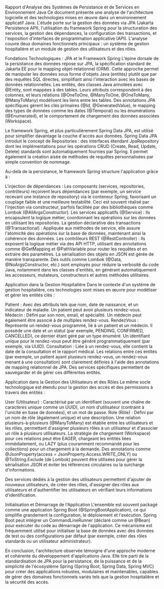 Rapport d'Analyse des Systèmes de Persistance et de Services en Environnement Java
Ce document présente une analyse de l'architecture logicielle et des technologies mises en œuvre dans un environnement applicatif Java. L'étude porte sur la gestion des données via JPA (Jakarta Persistence API), l'utilisation du framework Spring pour la structuration des services, la gestion des dépendances, la configuration des transactions, et l'exposition d'interfaces de programmation applicative (API). L'analyse couvre deux domaines fonctionnels principaux : un système de gestion hospitalière et un module de gestion des utilisateurs et des rôles.

Fondations Technologiques : JPA et le Framework Spring
L'épine dorsale de la persistance des données repose sur JPA, la spécification standard de Jakarta EE pour le mapping objet-relationnel (ORM). Cette approche permet de manipuler les données sous forme d'objets Java (entités) plutôt que par des requêtes SQL directes, simplifiant ainsi l'interaction avec les bases de données relationnelles. Les entités, des classes Java annotées avec @Entity, sont mappées à des tables. Leurs attributs correspondent à des colonnes, et leurs relations (@OneToOne, @ManyToOne, @OneToMany, @ManyToMany) modélisent les liens entre les tables. Des annotations JPA spécifiques gèrent les clés primaires (@Id, @GeneratedValue), le mapping des types de données comme les dates (@Temporal) ou les énumérations (@Enumerated), et le comportement de chargement des données associées (Workspace).

Le framework Spring, et plus particulièrement Spring Data JPA, est utilisé pour simplifier davantage la couche d'accès aux données. Spring Data JPA introduit le concept de Repositories : des interfaces étendant JpaRepository dont les implémentations pour les opérations CRUD (Create, Read, Update, Delete) standards sont automatiquement fournies par Spring. Il permet également la création aisée de méthodes de requêtes personnalisées par simple convention de nommage.

Au-delà de la persistance, le framework Spring structure l'application grâce à :

L'injection de dépendances : Les composants (services, repositories, contrôleurs) reçoivent leurs dépendances (par exemple, un service recevant une instance de repository) via le conteneur Spring, favorisant un couplage faible et une meilleure testabilité. Ceci est souvent réalisé par l'injection via constructeur, parfois facilitée par des bibliothèques comme Lombok (@AllArgsConstructor).
Les services applicatifs (@Service) : Ils encapsulent la logique métier, coordonnant les opérations sur les données en utilisant les repositories.
La gestion déclarative des transactions (@Transactional) : Appliquée aux méthodes de service, elle assure l'atomicité des opérations sur la base de données, maintenant ainsi la cohérence des données.
Les contrôleurs REST (@RestController) : Ils exposent la logique métier via des API HTTP, utilisant des annotations comme @GetMapping et @PathVariable pour router les requêtes et en extraire des paramètres. La sérialisation des objets en JSON est gérée de manière transparente.
Des outils comme Lombok (@Data, @NoArgsConstructor, etc.) sont employés pour réduire la verbosité du code Java, notamment dans les classes d'entités, en générant automatiquement les accesseurs, mutateurs, constructeurs et autres méthodes utilitaires.

Application dans la Gestion Hospitalière
Dans le contexte d'un système de gestion hospitalière, ces technologies sont mises en œuvre pour modéliser et gérer les entités clés :

Patient : Avec des attributs tels que nom, date de naissance, et un indicateur de maladie. Un patient peut avoir plusieurs rendez-vous.
Médecin : Défini par son nom, email, et spécialité. Un médecin peut également être associé à de multiples rendez-vous.
RendezVous : Représente un rendez-vous programmé, lié à un patient et un médecin. Il possède une date et un statut (par exemple, PENDING, CONFIRMED, CANCELLED), ce dernier étant géré par un type énuméré. Un identifiant unique pour le rendez-vous peut être généré programmatiquement (par exemple, via UUID).
Consultation : Liée à un rendez-vous, elle contient la date de la consultation et le rapport médical.
Les relations entre ces entités (par exemple, un patient ayant plusieurs rendez-vous, un rendez-vous menant à une consultation) sont clairement définies à l'aide des annotations de mapping relationnel de JPA. Des services spécifiques permettent de sauvegarder et de gérer ces différentes entités.

Application dans la Gestion des Utilisateurs et des Rôles
Le même socle technologique est étendu pour la gestion des accès et des permissions à travers des entités :

User (Utilisateur) : Caractérisé par un identifiant (souvent une chaîne de caractères unique comme un UUID), un nom d'utilisateur (contraint à l'unicité en base de données), et un mot de passe.
Role (Rôle) : Défini par un nom de rôle (également unique) et une description.
Une relation plusieurs-à-plusieurs (@ManyToMany) est établie entre les utilisateurs et les rôles, permettant d'assigner plusieurs rôles à un utilisateur et d'associer un rôle à plusieurs utilisateurs. La stratégie de chargement (Workspace) pour ces relations peut être EAGER, chargeant les entités liées immédiatement, ou LAZY (plus couramment recommandé pour les collections) pour un chargement à la demande. Des annotations comme @JsonProperty(access = JsonProperty.Access.WRITE_ONLY) ou @ToString.Exclude (de Lombok) peuvent être utilisées pour gérer la sérialisation JSON et éviter les références circulaires ou la surcharge d'informations.

Des services dédiés à la gestion des utilisateurs permettent d'ajouter de nouveaux utilisateurs, de créer des rôles, d'assigner des rôles aux utilisateurs et d'authentifier les utilisateurs en vérifiant leurs informations d'identification.

Initialisation et Démarrage de l'Application
L'ensemble est souvent packagé comme une application Spring Boot (@SpringBootApplication), ce qui simplifie grandement la configuration, le déploiement et l'exécution. Spring Boot peut intégrer un CommandLineRunner (déclaré comme un @Bean) pour exécuter du code au démarrage de l'application. Ce mécanisme est fréquemment utilisé pour initialiser la base de données avec des données de test ou des configurations par défaut (par exemple, créer des rôles standards ou un utilisateur administrateur).

En conclusion, l'architecture observée témoigne d'une approche moderne et cohérente du développement d'applications Java. Elle tire parti de la standardisation de JPA pour la persistance, de la puissance et de la simplicité de l'écosystème Spring (Spring Boot, Spring Data, Spring MVC) pour créer des applications robustes, modulaires et maintenables, capables de gérer des domaines fonctionnels variés tels que la gestion hospitalière et la sécurité des accès.
